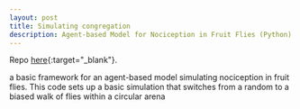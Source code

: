 ```yaml
---
layout: post
title: Simulating congregation
description: Agent-based Model for Nociception in Fruit Flies (Python)
---
```


Repo [here](https://github.com/jesmjones/ABM_nociceptive_congregation){:target="_blank"}.

a basic framework for an agent-based model simulating nociception in fruit flies. This code sets up a basic simulation that switches from a random to a biased walk of flies within a circular arena

